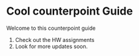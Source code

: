 # Cool counterpoint Guide

Welcome to this counterpoint guide

1. Check out the HW assignments
2. Look for more updates soon. 
